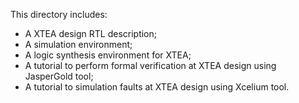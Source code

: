 This directory includes:
 * A XTEA design RTL description;
 * A simulation environment;
 * A logic synthesis environment for XTEA;
 * A tutorial to perform formal verification at XTEA design using JasperGold tool;
 * A tutorial to simulation faults at XTEA design using Xcelium tool.
